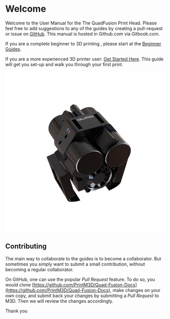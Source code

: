 # Welcome

Welcome to the User Manual for the The QuadFusion Print Head. Please feel free to add suggestions to any of the guides by creating a pull-request or issue on [GitHub](https://github.com/PrintM3D/Quad-Fusion-Docs/issues). This manual is hosted in Github.com via Gitbook.com.

If you are a complete beginner to 3D printing , please start at the [Beginner Guides](beginner-guides/).

If you are a more experienced 3D printer user: [Get Started Here](https://m3d.gitbook.io/m3d-quadfusion-documentation/getting-started). This guide will get you set-up and walk you through your first print.

![](.gitbook/assets/quadforcrane_metlettering_1_copy.jpg)

## Contributing

The main way to collaborate to the guides is to become a collaborator. But sometimes you simply want to submit a small contribution, without becoming a regular collaborator.

On GitHub, one can use the popular _Pull Request_ feature. To do so, you would clone [https://github.com/PrintM3D/Quad-Fusion-Docs](https://github.com/PrintM3D/Quad-Fusion-Docs), make changes on your own copy, and submit back your changes by submitting a _Pull Request_ to M3D. Then we will review the changes accordingly.

Thank you

